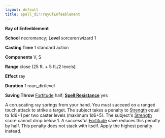 ```yaml
---
layout: default
title: spell_dir/rayOfEnfeeblement
---
```

 **Ray of Enfeeblement**

**School** necromancy; **Level** sorcerer/wizard 1

**Casting Time** 1 standard action

**Components** V, S

**Range** close (25 ft. + 5 ft./2 levels)

**Effect** ray

**Duration** 1 roun_dir/level

**Saving Throw** [Fortitude](../combat#_fortitude) half; **[Spell Resistance](../glossary#_spell-resistance)** yes

A coruscating ray springs from your hand. You must succeed on a ranged touch attack to strike a target. The subject takes a penalty to [Strength](../gettingStarted#_strength) equal to 1d6+1 per two caster levels (maximum 1d6+5). The subject's [Strength](../gettingStarted#_strength) score cannot drop below 1. A successful [Fortitude](../combat#_fortitude) save reduces this penalty by half. This penalty does not stack with itself. Apply the highest penalty instead.

